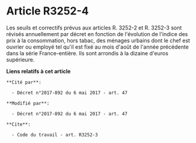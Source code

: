 # Article R3252-4

Les seuils et correctifs prévus aux articles R. 3252-2 et R. 3252-3 sont révisés annuellement par décret en fonction de
l'évolution de l'indice des prix à la consommation, hors tabac, des ménages urbains dont le chef est ouvrier ou employé tel
qu'il est fixé au mois d'août de l'année précédente dans la série France-entière. Ils sont arrondis à la dizaine d'euros
supérieure.

**Liens relatifs à cet article**

	**Cité par**:

	  - Décret n°2017-892 du 6 mai 2017 - art. 47

	**Modifié par**:

	  - Décret n°2017-892 du 6 mai 2017 - art. 47

	**Cite**:

	  - Code du travail - art. R3252-3
